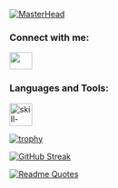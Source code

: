 [![MasterHead]((https://media4.giphy.com/media/v1.Y2lkPTc5MGI3NjExNXEwOXltMWV0NzgxcG45NXBpYXQzZ3E3NTBzdmdhc3g2MWMzcjllcyZlcD12MV9pbnRlcm5hbF9naWZfYnlfaWQmY3Q9Zw/3o7TKSx0g7RqRniGFG/giphy.gif))]((https://github.com/anujhsrsaini/))

<h3 align="left">Connect with me:</h3>
<p align="left">
<a href="https://www.linkedin.com/in/anuj-saini-7230a0257/" target="blank"><img align="center" src="social-icon-url" alt="" height="30" width="40"/></a>
</p>

<h3 align="left">Languages and Tools:</h3>
<p align="left"> 
<a href="skill-url" target="_blank"><img src="skill-icon-url" alt="skill-name" width="40" height="40"/> </a>
</p>

[![trophy](https://github-profile-trophy.vercel.app/?username=anujhsrsaini)](https://github.com/ryo-ma/github-profile-trophy)

[![GitHub Streak](https://github-readme-streak-stats.herokuapp.com/?user=anujhsrsaini)](https://git.io/streak-stats)

[![Readme Quotes](https://quotes-github-readme.vercel.app/api?type=horizontal&theme=dark)](https://github.com/piyushsuthar/github-readme-quotes)
